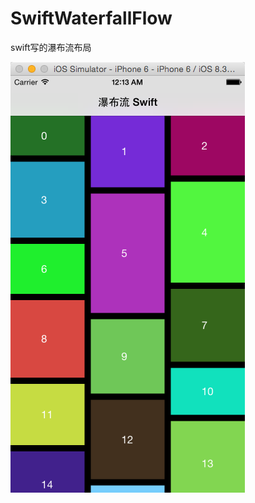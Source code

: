 # SwiftWaterfallFlow
swift写的瀑布流布局

![png](https://github.com/gaowanli/SwfitWaterfallFlow/blob/master/1.png)
